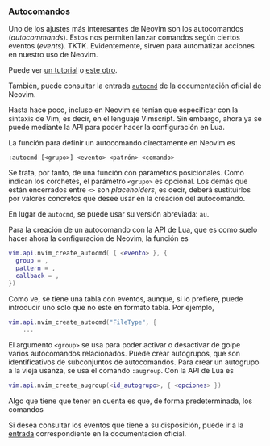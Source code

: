 


### Autocomandos

Uno de los ajustes más interesantes de Neovim son los autocomandos
(_autocommands_). Estos nos permiten lanzar comandos según ciertos eventos
(_events_). TKTK. Evidentemente, sirven para automatizar acciones en nuestro
uso de Neovim.

Puede ver [un tutorial][tuto-autocomandos] o [este
otro](https://www.youtube.com/watch?v=qN6BuJpsFbQ&t=1s).

[tuto-autocomandos]: https://www.youtube.com/watch?v=qN6BuJpsFbQ

También, puede consultar la entrada [`autocmd`][neovim-docs-autocmd] de la
documentación oficial de Neovim.

[neovim-docs-autocmd]: https://neovim.io/doc/user/autocmd.html

Hasta hace poco, incluso en Neovim se tenían que especificar con la sintaxis
de Vim, es decir, en el lenguaje Vimscript. Sin embargo, ahora ya se puede
mediante la API para poder hacer la configuración en Lua.

La función para definir un autocomando directamente en Neovim es

```vim
:autocmd [<grupo>] <evento> <patrón> <comando>
```

Se trata, por tanto, de una función con parámetros posicionales. Como
indican los corchetes, el parámetro `<grupo>` es opcional. Los demás que
están encerrados entre `<>` son _placeholders_, es decir, deberá
sustituirlos por valores concretos que desee usar en la creación del
autocomando.

En lugar de `autocmd`, se puede usar su versión abreviada: `au`.

Para la creación de un autocomando con la API de Lua, que es como suelo
hacer ahora la configuración de Neovim, la función es

```lua
vim.api.nvim_create_autocmd( { <evento> }, {
  group = ,
  pattern = ,
  callback = ,
})
```

Como ve, se tiene una tabla con eventos, aunque, si lo prefiere, puede
introducir uno solo que no esté en formato tabla. Por ejemplo,


```lua
vim.api.nvim_create_autocmd("FileType", {
    ...
```

El argumento `<group>` se usa para poder activar o desactivar de golpe
varios autocomandos relacionados. Puede crear autogrupos, que son
identificativos de subconjuntos de autocomandos. Para crear un autogrupo a
la vieja usanza, se usa el comando `:augroup`. Con la API de Lua es

```lua
vim.api.nvim_create_augroup(<id_autogrupo>, { <opciones> })
```

Algo que tiene que tener en cuenta es que, de forma predeterminada, los
comandos 


Si desea consultar los eventos que tiene a su disposición, puede ir a la
[entrada][neovim-docs-autocmd-events] correspondiente en la documentación
oficial.

[neovim-docs-autocmd-events]: https://neovim.io/doc/user/autocmd.html#autocmd-events








